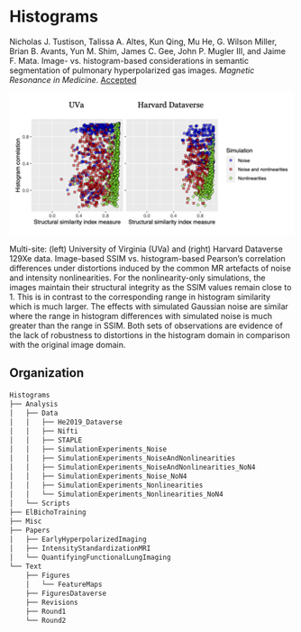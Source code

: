 # Histograms

Nicholas J. Tustison, Talissa A. Altes, Kun Qing, Mu He, G. Wilson Miller, Brian B. Avants, Yun M. Shim, James C. Gee, John P. Mugler III, and Jaime F. Mata.  Image- vs. histogram-based considerations in semantic segmentation of pulmonary hyperpolarized gas images. _Magnetic Resonance in Medicine_. [Accepted](https://www.medrxiv.org/content/10.1101/2021.03.04.21252588v5)

![Figure 2](Text/Figures/similarityMultisite.png)

Multi-site: (left) University of Virginia (UVa) and (right) Harvard Dataverse 129Xe data. Image-based SSIM vs. histogram-based Pearson’s correlation differences under distortions induced by the common MR artefacts of noise and intensity nonlinearities. For the nonlinearity-only simulations, the images maintain their structural integrity as the SSIM values remain close to 1. This is in contrast to the corresponding range in histogram similarity which is much larger. The effects with simulated Gaussian noise are similar where the range in histogram differences with simulated noise is much greater than the range in SSIM. Both sets of observations are evidence of the lack of robustness to distortions in the histogram domain in comparison with the original image domain.

## Organization

```
Histograms
├── Analysis
│   ├── Data
│   │   ├── He2019_Dataverse
│   │   ├── Nifti
│   │   ├── STAPLE
│   │   ├── SimulationExperiments_Noise
│   │   ├── SimulationExperiments_NoiseAndNonlinearities
│   │   ├── SimulationExperiments_NoiseAndNonlinearities_NoN4
│   │   ├── SimulationExperiments_Noise_NoN4
│   │   ├── SimulationExperiments_Nonlinearities
│   │   └── SimulationExperiments_Nonlinearities_NoN4
│   └── Scripts
├── ElBichoTraining
├── Misc
├── Papers
│   ├── EarlyHyperpolarizedImaging
│   ├── IntensityStandardizationMRI
│   └── QuantifyingFunctionalLungImaging
└── Text
    ├── Figures
    │   └── FeatureMaps
    ├── FiguresDataverse
    ├── Revisions
    ├── Round1
    └── Round2
```
